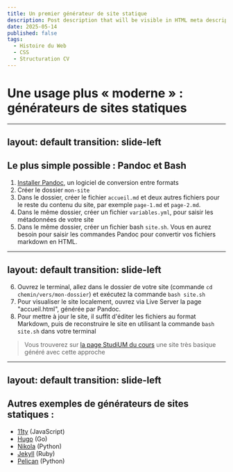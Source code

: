 ```yaml
---
title: Un premier générateur de site statique
description: Post description that will be visible in HTML meta description.
date: 2025-05-14
published: false
tags:
  - Histoire du Web
  - CSS
  - Structuration CV
---
```


# Une usage plus « moderne » : générateurs de sites statiques 

---
layout: default
transition: slide-left
---

## Le plus simple possible : Pandoc et Bash

1. [Installer Pandoc](https://pandoc.org/installing.html), un logiciel de conversion entre formats
2. Créer le dossier `mon-site`
3. Dans le dossier, créer le fichier `accueil.md` et deux autres fichiers pour le reste du contenu du site, par exemple `page-1.md` et `page-2.md`.
4. Dans le même dossier, créer un fichier `variables.yml`, pour saisir les métadonnées de votre site
5. Dans le même dossier, créer un fichier bash `site.sh`. Vous en aurez besoin pour saisir les commandes Pandoc pour convertir vos fichiers markdown en HTML.

---
layout: default
transition: slide-left
---

6. Ouvrez le terminal, allez dans le dossier de votre site (commande `cd chemin/vers/mon-dossier`) et exécutez la commande `bash site.sh`
7. Pour visualiser le site localement, ouvrez via Live Server la page "accueil.html", générée par Pandoc.
8. Pour mettre à jour le site, il suffit d'éditer les fichiers au format Markdown, puis de reconstruire le site en utilisant la commande `bash site.sh` dans votre terminal

> Vous trouverez sur [la page StudiUM du cours](https://studium.umontreal.ca/course/view.php?id=258409) une site très basique généré avec cette approche


---
layout: default
transition: slide-left
---


## Autres exemples de générateurs de sites statiques : 

- [11ty](https://www.11ty.dev/docs/) (JavaScript)
- [Hugo](https://gohugo.io/) (Go)
- [Nikola](https://getnikola.com/) (Python)
- [Jekyll](https://jekyllrb.com/) (Ruby)
- [Pelican](https://getpelican.com/) (Python)


<!--to be continued...-->
